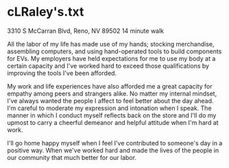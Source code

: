 
# cLRaley's.txt
3310 S McCarran Blvd, Reno, NV 89502
14 minute walk

All the labor of my life has made use of my hands; stocking merchandise, assembling computers, and using hand-operated tools to build components for EVs. My employers have held expectations for me to use my body at a certain capacity and I've worked hard to exceed those qualifications by improving the tools I've been afforded. 

My work and life experiences have also afforded me a great capacity for empathy among peers and strangers alike. No matter my internal mindset, I've always wanted the people I affect to feel better about the day ahead. I'm careful to moderate my expression and intonation when I speak. The manner in which I conduct myself reflects back on the store and I'll do my upmost to carry a cheerful demeanor and helpful attitude when I'm hard at work.

I'll go home happy myself when I feel I've contributed to someone's day in a positive way. When we've worked hard and made the lives of the people in our community that much better for our labor.  
